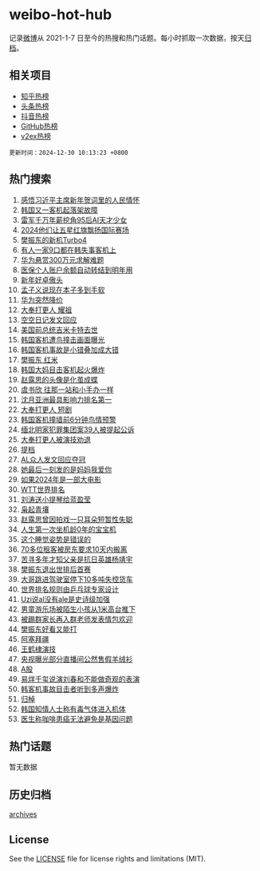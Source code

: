 # weibo-hot-hub

记录[微博](https://www.weibo.com)从 2021-1-7 日至今的热搜和热门话题。每小时抓取一次数据，按天[归档](archives)。

## 相关项目

- [知乎热榜](https://github.com/lonnyzhang423/zhihu-hot-hub)
- [头条热榜](https://github.com/lonnyzhang423/toutiao-hot-hub)
- [抖音热榜](https://github.com/lonnyzhang423/douyin-hot-hub)
- [GitHub热榜](https://github.com/lonnyzhang423/github-hot-hub)
- [v2ex热榜](https://github.com/lonnyzhang423/v2ex-hot-hub)


`更新时间：2024-12-30 10:13:23 +0800`

## 热门搜索

1. [感悟习近平主席新年贺词里的人民情怀](https://m.weibo.cn/search?containerid=100103type%3D1%26t%3D10%26q%3D%23%E6%84%9F%E6%82%9F%E4%B9%A0%E8%BF%91%E5%B9%B3%E4%B8%BB%E5%B8%AD%E6%96%B0%E5%B9%B4%E8%B4%BA%E8%AF%8D%E9%87%8C%E7%9A%84%E4%BA%BA%E6%B0%91%E6%83%85%E6%80%80%23&stream_entry_id=51&isnewpage=1&extparam=seat%3D1%26c_type%3D51%26pos%3D0%26cate%3D10103%26q%3D%2523%25E6%2584%259F%25E6%2582%259F%25E4%25B9%25A0%25E8%25BF%2591%25E5%25B9%25B3%25E4%25B8%25BB%25E5%25B8%25AD%25E6%2596%25B0%25E5%25B9%25B4%25E8%25B4%25BA%25E8%25AF%258D%25E9%2587%258C%25E7%259A%2584%25E4%25BA%25BA%25E6%25B0%2591%25E6%2583%2585%25E6%2580%2580%2523%26dgr%3D0%26filter_type%3Drealtimehot%26stream_entry_id%3D51%26display_time%3D1735524802%26pre_seqid%3D17355248021120209833597)
1. [韩国又一客机起落架故障](https://m.weibo.cn/search?containerid=100103type%3D1%26t%3D10%26q%3D%23%E9%9F%A9%E5%9B%BD%E5%8F%88%E4%B8%80%E5%AE%A2%E6%9C%BA%E8%B5%B7%E8%90%BD%E6%9E%B6%E6%95%85%E9%9A%9C%23&stream_entry_id=31&isnewpage=1&extparam=seat%3D1%26c_type%3D31%26lcate%3D5001%26pos%3D0%26cate%3D5001%26stream_entry_id%3D31%26realpos%3D1%26band_rank%3D1%26q%3D%2523%25E9%259F%25A9%25E5%259B%25BD%25E5%258F%2588%25E4%25B8%2580%25E5%25AE%25A2%25E6%259C%25BA%25E8%25B5%25B7%25E8%2590%25BD%25E6%259E%25B6%25E6%2595%2585%25E9%259A%259C%2523%26dgr%3D0%26filter_type%3Drealtimehot%26flag%3D2%26display_time%3D1735524802%26pre_seqid%3D17355248021120209833597)
1. [雷军千万年薪挖角95后AI天才少女](https://m.weibo.cn/search?containerid=100103type%3D1%26t%3D10%26q%3D%23%E9%9B%B7%E5%86%9B%E5%8D%83%E4%B8%87%E5%B9%B4%E8%96%AA%E6%8C%96%E8%A7%9295%E5%90%8EAI%E5%A4%A9%E6%89%8D%E5%B0%91%E5%A5%B3%23&stream_entry_id=31&isnewpage=1&extparam=seat%3D1%26c_type%3D31%26lcate%3D5001%26pos%3D1%26cate%3D5001%26stream_entry_id%3D31%26realpos%3D2%26band_rank%3D2%26q%3D%2523%25E9%259B%25B7%25E5%2586%259B%25E5%258D%2583%25E4%25B8%2587%25E5%25B9%25B4%25E8%2596%25AA%25E6%258C%2596%25E8%25A7%259295%25E5%2590%258EAI%25E5%25A4%25A9%25E6%2589%258D%25E5%25B0%2591%25E5%25A5%25B3%2523%26dgr%3D0%26filter_type%3Drealtimehot%26flag%3D1%26display_time%3D1735524802%26pre_seqid%3D17355248021120209833597)
1. [2024他们让五星红旗飘扬国际赛场](https://m.weibo.cn/search?containerid=100103type%3D1%26t%3D10%26q%3D%232024%E4%BB%96%E4%BB%AC%E8%AE%A9%E4%BA%94%E6%98%9F%E7%BA%A2%E6%97%97%E9%A3%98%E6%89%AC%E5%9B%BD%E9%99%85%E8%B5%9B%E5%9C%BA%23&stream_entry_id=31&isnewpage=1&extparam=seat%3D1%26c_type%3D31%26lcate%3D5001%26pos%3D2%26cate%3D5001%26stream_entry_id%3D31%26realpos%3D3%26band_rank%3D3%26q%3D%25232024%25E4%25BB%2596%25E4%25BB%25AC%25E8%25AE%25A9%25E4%25BA%2594%25E6%2598%259F%25E7%25BA%25A2%25E6%2597%2597%25E9%25A3%2598%25E6%2589%25AC%25E5%259B%25BD%25E9%2599%2585%25E8%25B5%259B%25E5%259C%25BA%2523%26dgr%3D0%26filter_type%3Drealtimehot%26flag%3D0%26display_time%3D1735524802%26pre_seqid%3D17355248021120209833597)
1. [樊振东的新机Turbo4](https://m.weibo.cn/search?containerid=100103type%3D1%26t%3D10%26q%3D%23%E6%A8%8A%E6%8C%AF%E4%B8%9C%E7%9A%84%E6%96%B0%E6%9C%BATurbo4%23&stream_entry_id=31&isnewpage=1&extparam=seat%3D1%26c_type%3D31%26lcate%3D5001%26pos%3D3%26cate%3D5001%26stream_entry_id%3D31%26is_ad_pos%3D1%26filter_type%3Drealtimehot%26topic_ad%3D1%26q%3D%2523%25E6%25A8%258A%25E6%258C%25AF%25E4%25B8%259C%25E7%259A%2584%25E6%2596%25B0%25E6%259C%25BATurbo4%2523%26dgr%3D0%26band_rank%3D4%26adid%3D270801%26display_time%3D1735524802%26pre_seqid%3D17355248021120209833597)
1. [有人一家9口都在韩失事客机上](https://m.weibo.cn/search?containerid=100103type%3D1%26t%3D10%26q%3D%23%E6%9C%89%E4%BA%BA%E4%B8%80%E5%AE%B69%E5%8F%A3%E9%83%BD%E5%9C%A8%E9%9F%A9%E5%A4%B1%E4%BA%8B%E5%AE%A2%E6%9C%BA%E4%B8%8A%23&stream_entry_id=31&isnewpage=1&extparam=seat%3D1%26c_type%3D31%26lcate%3D5001%26pos%3D4%26cate%3D5001%26stream_entry_id%3D31%26realpos%3D4%26band_rank%3D4%26q%3D%2523%25E6%259C%2589%25E4%25BA%25BA%25E4%25B8%2580%25E5%25AE%25B69%25E5%258F%25A3%25E9%2583%25BD%25E5%259C%25A8%25E9%259F%25A9%25E5%25A4%25B1%25E4%25BA%258B%25E5%25AE%25A2%25E6%259C%25BA%25E4%25B8%258A%2523%26dgr%3D0%26filter_type%3Drealtimehot%26flag%3D1%26display_time%3D1735524802%26pre_seqid%3D17355248021120209833597)
1. [华为悬赏300万元求解难题](https://m.weibo.cn/search?containerid=100103type%3D1%26t%3D10%26q%3D%23%E5%8D%8E%E4%B8%BA%E6%82%AC%E8%B5%8F300%E4%B8%87%E5%85%83%E6%B1%82%E8%A7%A3%E9%9A%BE%E9%A2%98%23&stream_entry_id=31&isnewpage=1&extparam=seat%3D1%26c_type%3D31%26lcate%3D5001%26pos%3D5%26cate%3D5001%26stream_entry_id%3D31%26realpos%3D5%26band_rank%3D5%26q%3D%2523%25E5%258D%258E%25E4%25B8%25BA%25E6%2582%25AC%25E8%25B5%258F300%25E4%25B8%2587%25E5%2585%2583%25E6%25B1%2582%25E8%25A7%25A3%25E9%259A%25BE%25E9%25A2%2598%2523%26dgr%3D0%26filter_type%3Drealtimehot%26flag%3D1%26display_time%3D1735524802%26pre_seqid%3D17355248021120209833597)
1. [医保个人账户余额自动转结到明年用](https://m.weibo.cn/search?containerid=100103type%3D1%26t%3D10%26q%3D%23%E5%8C%BB%E4%BF%9D%E4%B8%AA%E4%BA%BA%E8%B4%A6%E6%88%B7%E4%BD%99%E9%A2%9D%E8%87%AA%E5%8A%A8%E8%BD%AC%E7%BB%93%E5%88%B0%E6%98%8E%E5%B9%B4%E7%94%A8%23&stream_entry_id=31&isnewpage=1&extparam=seat%3D1%26c_type%3D31%26lcate%3D5001%26pos%3D6%26cate%3D5001%26stream_entry_id%3D31%26realpos%3D6%26band_rank%3D6%26q%3D%2523%25E5%258C%25BB%25E4%25BF%259D%25E4%25B8%25AA%25E4%25BA%25BA%25E8%25B4%25A6%25E6%2588%25B7%25E4%25BD%2599%25E9%25A2%259D%25E8%2587%25AA%25E5%258A%25A8%25E8%25BD%25AC%25E7%25BB%2593%25E5%2588%25B0%25E6%2598%258E%25E5%25B9%25B4%25E7%2594%25A8%2523%26dgr%3D0%26filter_type%3Drealtimehot%26flag%3D2%26display_time%3D1735524802%26pre_seqid%3D17355248021120209833597)
1. [新年好卓傲头](https://m.weibo.cn/search?containerid=100103type%3D1%26t%3D10%26q%3D%23%E6%96%B0%E5%B9%B4%E5%A5%BD%E5%8D%93%E5%82%B2%E5%A4%B4%23&stream_entry_id=31&isnewpage=1&extparam=seat%3D1%26c_type%3D31%26lcate%3D5001%26pos%3D7%26cate%3D5001%26stream_entry_id%3D31%26is_ad_pos%3D1%26filter_type%3Drealtimehot%26topic_ad%3D1%26q%3D%2523%25E6%2596%25B0%25E5%25B9%25B4%25E5%25A5%25BD%25E5%258D%2593%25E5%2582%25B2%25E5%25A4%25B4%2523%26dgr%3D0%26band_rank%3D7%26adid%3D270755%26display_time%3D1735524802%26pre_seqid%3D17355248021120209833597)
1. [孟子义说现在本子多到手软](https://m.weibo.cn/search?containerid=100103type%3D1%26t%3D10%26q%3D%23%E5%AD%9F%E5%AD%90%E4%B9%89%E8%AF%B4%E7%8E%B0%E5%9C%A8%E6%9C%AC%E5%AD%90%E5%A4%9A%E5%88%B0%E6%89%8B%E8%BD%AF%23&stream_entry_id=31&isnewpage=1&extparam=seat%3D1%26c_type%3D31%26lcate%3D5001%26pos%3D8%26cate%3D5001%26stream_entry_id%3D31%26realpos%3D7%26band_rank%3D7%26q%3D%2523%25E5%25AD%259F%25E5%25AD%2590%25E4%25B9%2589%25E8%25AF%25B4%25E7%258E%25B0%25E5%259C%25A8%25E6%259C%25AC%25E5%25AD%2590%25E5%25A4%259A%25E5%2588%25B0%25E6%2589%258B%25E8%25BD%25AF%2523%26dgr%3D0%26filter_type%3Drealtimehot%26flag%3D2%26display_time%3D1735524802%26pre_seqid%3D17355248021120209833597)
1. [华为突然降价](https://m.weibo.cn/search?containerid=100103type%3D1%26t%3D10%26q%3D%23%E5%8D%8E%E4%B8%BA%E7%AA%81%E7%84%B6%E9%99%8D%E4%BB%B7%23&stream_entry_id=31&isnewpage=1&extparam=seat%3D1%26c_type%3D31%26lcate%3D5001%26pos%3D9%26cate%3D5001%26stream_entry_id%3D31%26realpos%3D8%26band_rank%3D8%26q%3D%2523%25E5%258D%258E%25E4%25B8%25BA%25E7%25AA%2581%25E7%2584%25B6%25E9%2599%258D%25E4%25BB%25B7%2523%26dgr%3D0%26filter_type%3Drealtimehot%26flag%3D2%26display_time%3D1735524802%26pre_seqid%3D17355248021120209833597)
1. [大奉打更人 耀祖](https://m.weibo.cn/search?containerid=100103type%3D1%26t%3D10%26q%3D%E5%A4%A7%E5%A5%89%E6%89%93%E6%9B%B4%E4%BA%BA+%E8%80%80%E7%A5%96&stream_entry_id=31&isnewpage=1&extparam=seat%3D1%26c_type%3D31%26lcate%3D5001%26pos%3D10%26cate%3D5001%26stream_entry_id%3D31%26realpos%3D9%26band_rank%3D9%26q%3D%25E5%25A4%25A7%25E5%25A5%2589%25E6%2589%2593%25E6%259B%25B4%25E4%25BA%25BA%2520%25E8%2580%2580%25E7%25A5%2596%26dgr%3D0%26filter_type%3Drealtimehot%26flag%3D1%26display_time%3D1735524802%26pre_seqid%3D17355248021120209833597)
1. [空空日记发文回应](https://m.weibo.cn/search?containerid=100103type%3D1%26t%3D10%26q%3D%23%E7%A9%BA%E7%A9%BA%E6%97%A5%E8%AE%B0%E5%8F%91%E6%96%87%E5%9B%9E%E5%BA%94%23&stream_entry_id=31&isnewpage=1&extparam=seat%3D1%26c_type%3D31%26lcate%3D5001%26pos%3D11%26cate%3D5001%26stream_entry_id%3D31%26realpos%3D10%26band_rank%3D10%26q%3D%2523%25E7%25A9%25BA%25E7%25A9%25BA%25E6%2597%25A5%25E8%25AE%25B0%25E5%258F%2591%25E6%2596%2587%25E5%259B%259E%25E5%25BA%2594%2523%26dgr%3D0%26filter_type%3Drealtimehot%26flag%3D2%26display_time%3D1735524802%26pre_seqid%3D17355248021120209833597)
1. [美国前总统吉米卡特去世](https://m.weibo.cn/search?containerid=100103type%3D1%26t%3D10%26q%3D%23%E7%BE%8E%E5%9B%BD%E5%89%8D%E6%80%BB%E7%BB%9F%E5%90%89%E7%B1%B3%E5%8D%A1%E7%89%B9%E5%8E%BB%E4%B8%96%23&stream_entry_id=31&isnewpage=1&extparam=seat%3D1%26c_type%3D31%26lcate%3D5001%26pos%3D12%26cate%3D5001%26stream_entry_id%3D31%26realpos%3D11%26band_rank%3D11%26q%3D%2523%25E7%25BE%258E%25E5%259B%25BD%25E5%2589%258D%25E6%2580%25BB%25E7%25BB%259F%25E5%2590%2589%25E7%25B1%25B3%25E5%258D%25A1%25E7%2589%25B9%25E5%258E%25BB%25E4%25B8%2596%2523%26dgr%3D0%26filter_type%3Drealtimehot%26flag%3D0%26display_time%3D1735524802%26pre_seqid%3D17355248021120209833597)
1. [韩国客机遭鸟撞击画面曝光](https://m.weibo.cn/search?containerid=100103type%3D1%26t%3D10%26q%3D%23%E9%9F%A9%E5%9B%BD%E5%AE%A2%E6%9C%BA%E9%81%AD%E9%B8%9F%E6%92%9E%E5%87%BB%E7%94%BB%E9%9D%A2%E6%9B%9D%E5%85%89%23&stream_entry_id=31&isnewpage=1&extparam=seat%3D1%26c_type%3D31%26lcate%3D5001%26pos%3D13%26cate%3D5001%26stream_entry_id%3D31%26realpos%3D12%26band_rank%3D12%26q%3D%2523%25E9%259F%25A9%25E5%259B%25BD%25E5%25AE%25A2%25E6%259C%25BA%25E9%2581%25AD%25E9%25B8%259F%25E6%2592%259E%25E5%2587%25BB%25E7%2594%25BB%25E9%259D%25A2%25E6%259B%259D%25E5%2585%2589%2523%26dgr%3D0%26filter_type%3Drealtimehot%26flag%3D0%26display_time%3D1735524802%26pre_seqid%3D17355248021120209833597)
1. [韩国客机事故是小错叠加成大错](https://m.weibo.cn/search?containerid=100103type%3D1%26t%3D10%26q%3D%23%E9%9F%A9%E5%9B%BD%E5%AE%A2%E6%9C%BA%E4%BA%8B%E6%95%85%E6%98%AF%E5%B0%8F%E9%94%99%E5%8F%A0%E5%8A%A0%E6%88%90%E5%A4%A7%E9%94%99%23&stream_entry_id=31&isnewpage=1&extparam=seat%3D1%26c_type%3D31%26lcate%3D5001%26pos%3D14%26cate%3D5001%26stream_entry_id%3D31%26realpos%3D13%26band_rank%3D13%26q%3D%2523%25E9%259F%25A9%25E5%259B%25BD%25E5%25AE%25A2%25E6%259C%25BA%25E4%25BA%258B%25E6%2595%2585%25E6%2598%25AF%25E5%25B0%258F%25E9%2594%2599%25E5%258F%25A0%25E5%258A%25A0%25E6%2588%2590%25E5%25A4%25A7%25E9%2594%2599%2523%26dgr%3D0%26filter_type%3Drealtimehot%26flag%3D2%26display_time%3D1735524802%26pre_seqid%3D17355248021120209833597)
1. [樊振东 红米](https://m.weibo.cn/search?containerid=100103type%3D1%26t%3D10%26q%3D%E6%A8%8A%E6%8C%AF%E4%B8%9C+%E7%BA%A2%E7%B1%B3&stream_entry_id=31&isnewpage=1&extparam=seat%3D1%26c_type%3D31%26lcate%3D5001%26pos%3D15%26cate%3D5001%26stream_entry_id%3D31%26realpos%3D14%26band_rank%3D14%26q%3D%25E6%25A8%258A%25E6%258C%25AF%25E4%25B8%259C%2520%25E7%25BA%25A2%25E7%25B1%25B3%26dgr%3D0%26filter_type%3Drealtimehot%26flag%3D1%26display_time%3D1735524802%26pre_seqid%3D17355248021120209833597)
1. [韩国大妈目击客机起火爆炸](https://m.weibo.cn/search?containerid=100103type%3D1%26t%3D10%26q%3D%23%E9%9F%A9%E5%9B%BD%E5%A4%A7%E5%A6%88%E7%9B%AE%E5%87%BB%E5%AE%A2%E6%9C%BA%E8%B5%B7%E7%81%AB%E7%88%86%E7%82%B8%23&stream_entry_id=31&isnewpage=1&extparam=seat%3D1%26c_type%3D31%26lcate%3D5001%26pos%3D16%26cate%3D5001%26stream_entry_id%3D31%26realpos%3D15%26band_rank%3D15%26q%3D%2523%25E9%259F%25A9%25E5%259B%25BD%25E5%25A4%25A7%25E5%25A6%2588%25E7%259B%25AE%25E5%2587%25BB%25E5%25AE%25A2%25E6%259C%25BA%25E8%25B5%25B7%25E7%2581%25AB%25E7%2588%2586%25E7%2582%25B8%2523%26dgr%3D0%26filter_type%3Drealtimehot%26flag%3D0%26display_time%3D1735524802%26pre_seqid%3D17355248021120209833597)
1. [赵露思的头像是化茧成蝶](https://m.weibo.cn/search?containerid=100103type%3D1%26t%3D10%26q%3D%23%E8%B5%B5%E9%9C%B2%E6%80%9D%E7%9A%84%E5%A4%B4%E5%83%8F%E6%98%AF%E5%8C%96%E8%8C%A7%E6%88%90%E8%9D%B6%23&stream_entry_id=31&isnewpage=1&extparam=seat%3D1%26c_type%3D31%26lcate%3D5001%26pos%3D17%26cate%3D5001%26stream_entry_id%3D31%26realpos%3D16%26band_rank%3D16%26q%3D%2523%25E8%25B5%25B5%25E9%259C%25B2%25E6%2580%259D%25E7%259A%2584%25E5%25A4%25B4%25E5%2583%258F%25E6%2598%25AF%25E5%258C%2596%25E8%258C%25A7%25E6%2588%2590%25E8%259D%25B6%2523%26dgr%3D0%26filter_type%3Drealtimehot%26flag%3D0%26display_time%3D1735524802%26pre_seqid%3D17355248021120209833597)
1. [虞书欣 往那一站和小手办一样](https://m.weibo.cn/search?containerid=100103type%3D1%26t%3D10%26q%3D%E8%99%9E%E4%B9%A6%E6%AC%A3+%E5%BE%80%E9%82%A3%E4%B8%80%E7%AB%99%E5%92%8C%E5%B0%8F%E6%89%8B%E5%8A%9E%E4%B8%80%E6%A0%B7&stream_entry_id=31&isnewpage=1&extparam=seat%3D1%26c_type%3D31%26lcate%3D5001%26pos%3D18%26cate%3D5001%26stream_entry_id%3D31%26realpos%3D17%26band_rank%3D17%26q%3D%25E8%2599%259E%25E4%25B9%25A6%25E6%25AC%25A3%2520%25E5%25BE%2580%25E9%2582%25A3%25E4%25B8%2580%25E7%25AB%2599%25E5%2592%258C%25E5%25B0%258F%25E6%2589%258B%25E5%258A%259E%25E4%25B8%2580%25E6%25A0%25B7%26dgr%3D0%26filter_type%3Drealtimehot%26flag%3D0%26display_time%3D1735524802%26pre_seqid%3D17355248021120209833597)
1. [沈月亚洲最具影响力排名第一](https://m.weibo.cn/search?containerid=100103type%3D1%26t%3D10%26q%3D%23%E6%B2%88%E6%9C%88%E4%BA%9A%E6%B4%B2%E6%9C%80%E5%85%B7%E5%BD%B1%E5%93%8D%E5%8A%9B%E6%8E%92%E5%90%8D%E7%AC%AC%E4%B8%80%23&stream_entry_id=31&isnewpage=1&extparam=seat%3D1%26c_type%3D31%26lcate%3D5001%26pos%3D19%26cate%3D5001%26stream_entry_id%3D31%26realpos%3D18%26band_rank%3D18%26q%3D%2523%25E6%25B2%2588%25E6%259C%2588%25E4%25BA%259A%25E6%25B4%25B2%25E6%259C%2580%25E5%2585%25B7%25E5%25BD%25B1%25E5%2593%258D%25E5%258A%259B%25E6%258E%2592%25E5%2590%258D%25E7%25AC%25AC%25E4%25B8%2580%2523%26dgr%3D0%26filter_type%3Drealtimehot%26flag%3D0%26display_time%3D1735524802%26pre_seqid%3D17355248021120209833597)
1. [大奉打更人 短剧](https://m.weibo.cn/search?containerid=100103type%3D1%26t%3D10%26q%3D%E5%A4%A7%E5%A5%89%E6%89%93%E6%9B%B4%E4%BA%BA+%E7%9F%AD%E5%89%A7&stream_entry_id=31&isnewpage=1&extparam=seat%3D1%26c_type%3D31%26lcate%3D5001%26pos%3D20%26cate%3D5001%26stream_entry_id%3D31%26realpos%3D19%26band_rank%3D19%26q%3D%25E5%25A4%25A7%25E5%25A5%2589%25E6%2589%2593%25E6%259B%25B4%25E4%25BA%25BA%2520%25E7%259F%25AD%25E5%2589%25A7%26dgr%3D0%26filter_type%3Drealtimehot%26flag%3D0%26display_time%3D1735524802%26pre_seqid%3D17355248021120209833597)
1. [韩国客机撞墙前6分钟鸟情预警](https://m.weibo.cn/search?containerid=100103type%3D1%26t%3D10%26q%3D%23%E9%9F%A9%E5%9B%BD%E5%AE%A2%E6%9C%BA%E6%92%9E%E5%A2%99%E5%89%8D6%E5%88%86%E9%92%9F%E9%B8%9F%E6%83%85%E9%A2%84%E8%AD%A6%23&stream_entry_id=31&isnewpage=1&extparam=seat%3D1%26c_type%3D31%26lcate%3D5001%26pos%3D21%26cate%3D5001%26stream_entry_id%3D31%26realpos%3D20%26band_rank%3D20%26q%3D%2523%25E9%259F%25A9%25E5%259B%25BD%25E5%25AE%25A2%25E6%259C%25BA%25E6%2592%259E%25E5%25A2%2599%25E5%2589%258D6%25E5%2588%2586%25E9%2592%259F%25E9%25B8%259F%25E6%2583%2585%25E9%25A2%2584%25E8%25AD%25A6%2523%26dgr%3D0%26filter_type%3Drealtimehot%26flag%3D1%26display_time%3D1735524802%26pre_seqid%3D17355248021120209833597)
1. [缅北明家犯罪集团案39人被提起公诉](https://m.weibo.cn/search?containerid=100103type%3D1%26t%3D10%26q%3D%23%E7%BC%85%E5%8C%97%E6%98%8E%E5%AE%B6%E7%8A%AF%E7%BD%AA%E9%9B%86%E5%9B%A2%E6%A1%8839%E4%BA%BA%E8%A2%AB%E6%8F%90%E8%B5%B7%E5%85%AC%E8%AF%89%23&stream_entry_id=31&isnewpage=1&extparam=seat%3D1%26c_type%3D31%26lcate%3D5001%26pos%3D22%26cate%3D5001%26stream_entry_id%3D31%26realpos%3D21%26band_rank%3D21%26q%3D%2523%25E7%25BC%2585%25E5%258C%2597%25E6%2598%258E%25E5%25AE%25B6%25E7%258A%25AF%25E7%25BD%25AA%25E9%259B%2586%25E5%259B%25A2%25E6%25A1%258839%25E4%25BA%25BA%25E8%25A2%25AB%25E6%258F%2590%25E8%25B5%25B7%25E5%2585%25AC%25E8%25AF%2589%2523%26dgr%3D0%26filter_type%3Drealtimehot%26flag%3D1%26display_time%3D1735524802%26pre_seqid%3D17355248021120209833597)
1. [大奉打更人被演技劝退](https://m.weibo.cn/search?containerid=100103type%3D1%26t%3D10%26q%3D%23%E5%A4%A7%E5%A5%89%E6%89%93%E6%9B%B4%E4%BA%BA%E8%A2%AB%E6%BC%94%E6%8A%80%E5%8A%9D%E9%80%80%23&stream_entry_id=31&isnewpage=1&extparam=seat%3D1%26c_type%3D31%26lcate%3D5001%26pos%3D23%26cate%3D5001%26stream_entry_id%3D31%26realpos%3D22%26band_rank%3D22%26q%3D%2523%25E5%25A4%25A7%25E5%25A5%2589%25E6%2589%2593%25E6%259B%25B4%25E4%25BA%25BA%25E8%25A2%25AB%25E6%25BC%2594%25E6%258A%2580%25E5%258A%259D%25E9%2580%2580%2523%26dgr%3D0%26filter_type%3Drealtimehot%26flag%3D1%26display_time%3D1735524802%26pre_seqid%3D17355248021120209833597)
1. [提档](https://m.weibo.cn/search?containerid=100103type%3D1%26t%3D10%26q%3D%E6%8F%90%E6%A1%A3&stream_entry_id=31&isnewpage=1&extparam=seat%3D1%26c_type%3D31%26lcate%3D5001%26pos%3D24%26cate%3D5001%26stream_entry_id%3D31%26realpos%3D23%26band_rank%3D23%26q%3D%25E6%258F%2590%25E6%25A1%25A3%26dgr%3D0%26filter_type%3Drealtimehot%26flag%3D0%26display_time%3D1735524802%26pre_seqid%3D17355248021120209833597)
1. [AL众人发文回应夺冠](https://m.weibo.cn/search?containerid=100103type%3D1%26t%3D10%26q%3D%23AL%E4%BC%97%E4%BA%BA%E5%8F%91%E6%96%87%E5%9B%9E%E5%BA%94%E5%A4%BA%E5%86%A0%23&stream_entry_id=31&isnewpage=1&extparam=seat%3D1%26c_type%3D31%26lcate%3D5001%26pos%3D25%26cate%3D5001%26stream_entry_id%3D31%26realpos%3D24%26band_rank%3D24%26q%3D%2523AL%25E4%25BC%2597%25E4%25BA%25BA%25E5%258F%2591%25E6%2596%2587%25E5%259B%259E%25E5%25BA%2594%25E5%25A4%25BA%25E5%2586%25A0%2523%26dgr%3D0%26filter_type%3Drealtimehot%26flag%3D1%26display_time%3D1735524802%26pre_seqid%3D17355248021120209833597)
1. [她最后一刻发的是妈妈我爱你](https://m.weibo.cn/search?containerid=100103type%3D1%26t%3D10%26q%3D%E5%A5%B9%E6%9C%80%E5%90%8E%E4%B8%80%E5%88%BB%E5%8F%91%E7%9A%84%E6%98%AF%E5%A6%88%E5%A6%88%E6%88%91%E7%88%B1%E4%BD%A0&stream_entry_id=31&isnewpage=1&extparam=seat%3D1%26c_type%3D31%26lcate%3D5001%26pos%3D26%26cate%3D5001%26stream_entry_id%3D31%26realpos%3D25%26band_rank%3D25%26q%3D%25E5%25A5%25B9%25E6%259C%2580%25E5%2590%258E%25E4%25B8%2580%25E5%2588%25BB%25E5%258F%2591%25E7%259A%2584%25E6%2598%25AF%25E5%25A6%2588%25E5%25A6%2588%25E6%2588%2591%25E7%2588%25B1%25E4%25BD%25A0%26dgr%3D0%26filter_type%3Drealtimehot%26flag%3D0%26display_time%3D1735524802%26pre_seqid%3D17355248021120209833597)
1. [如果2024年是一部大电影](https://m.weibo.cn/search?containerid=100103type%3D1%26t%3D10%26q%3D%23%E5%A6%82%E6%9E%9C2024%E5%B9%B4%E6%98%AF%E4%B8%80%E9%83%A8%E5%A4%A7%E7%94%B5%E5%BD%B1%23&stream_entry_id=31&isnewpage=1&extparam=seat%3D1%26c_type%3D31%26lcate%3D5001%26pos%3D27%26cate%3D5001%26stream_entry_id%3D31%26realpos%3D26%26band_rank%3D26%26q%3D%2523%25E5%25A6%2582%25E6%259E%259C2024%25E5%25B9%25B4%25E6%2598%25AF%25E4%25B8%2580%25E9%2583%25A8%25E5%25A4%25A7%25E7%2594%25B5%25E5%25BD%25B1%2523%26dgr%3D0%26filter_type%3Drealtimehot%26flag%3D1%26display_time%3D1735524802%26pre_seqid%3D17355248021120209833597)
1. [WTT世界排名](https://m.weibo.cn/search?containerid=100103type%3D1%26t%3D10%26q%3DWTT%E4%B8%96%E7%95%8C%E6%8E%92%E5%90%8D&stream_entry_id=31&isnewpage=1&extparam=seat%3D1%26c_type%3D31%26lcate%3D5001%26pos%3D28%26cate%3D5001%26stream_entry_id%3D31%26realpos%3D27%26band_rank%3D27%26q%3DWTT%25E4%25B8%2596%25E7%2595%258C%25E6%258E%2592%25E5%2590%258D%26dgr%3D0%26filter_type%3Drealtimehot%26flag%3D1%26display_time%3D1735524802%26pre_seqid%3D17355248021120209833597)
1. [刘涛送小提琴给蓝盈莹](https://m.weibo.cn/search?containerid=100103type%3D1%26t%3D10%26q%3D%23%E5%88%98%E6%B6%9B%E9%80%81%E5%B0%8F%E6%8F%90%E7%90%B4%E7%BB%99%E8%93%9D%E7%9B%88%E8%8E%B9%23&stream_entry_id=31&isnewpage=1&extparam=seat%3D1%26c_type%3D31%26lcate%3D5001%26pos%3D29%26cate%3D5001%26stream_entry_id%3D31%26realpos%3D28%26band_rank%3D28%26q%3D%2523%25E5%2588%2598%25E6%25B6%259B%25E9%2580%2581%25E5%25B0%258F%25E6%258F%2590%25E7%2590%25B4%25E7%25BB%2599%25E8%2593%259D%25E7%259B%2588%25E8%258E%25B9%2523%26dgr%3D0%26filter_type%3Drealtimehot%26flag%3D1%26display_time%3D1735524802%26pre_seqid%3D17355248021120209833597)
1. [枭起青壤](https://m.weibo.cn/search?containerid=100103type%3D1%26t%3D10%26q%3D%E6%9E%AD%E8%B5%B7%E9%9D%92%E5%A3%A4&stream_entry_id=31&isnewpage=1&extparam=seat%3D1%26c_type%3D31%26lcate%3D5001%26pos%3D30%26cate%3D5001%26stream_entry_id%3D31%26realpos%3D29%26band_rank%3D29%26q%3D%25E6%259E%25AD%25E8%25B5%25B7%25E9%259D%2592%25E5%25A3%25A4%26dgr%3D0%26filter_type%3Drealtimehot%26flag%3D0%26display_time%3D1735524802%26pre_seqid%3D17355248021120209833597)
1. [赵露思曾因拍戏一只耳朵短暂性失聪](https://m.weibo.cn/search?containerid=100103type%3D1%26t%3D10%26q%3D%23%E8%B5%B5%E9%9C%B2%E6%80%9D%E6%9B%BE%E5%9B%A0%E6%8B%8D%E6%88%8F%E4%B8%80%E5%8F%AA%E8%80%B3%E6%9C%B5%E7%9F%AD%E6%9A%82%E6%80%A7%E5%A4%B1%E8%81%AA%23&stream_entry_id=31&isnewpage=1&extparam=seat%3D1%26c_type%3D31%26lcate%3D5001%26pos%3D31%26cate%3D5001%26stream_entry_id%3D31%26realpos%3D30%26band_rank%3D30%26q%3D%2523%25E8%25B5%25B5%25E9%259C%25B2%25E6%2580%259D%25E6%259B%25BE%25E5%259B%25A0%25E6%258B%258D%25E6%2588%258F%25E4%25B8%2580%25E5%258F%25AA%25E8%2580%25B3%25E6%259C%25B5%25E7%259F%25AD%25E6%259A%2582%25E6%2580%25A7%25E5%25A4%25B1%25E8%2581%25AA%2523%26dgr%3D0%26filter_type%3Drealtimehot%26flag%3D0%26display_time%3D1735524802%26pre_seqid%3D17355248021120209833597)
1. [人生第一次坐机龄0年的宝宝机](https://m.weibo.cn/search?containerid=100103type%3D1%26t%3D10%26q%3D%23%E4%BA%BA%E7%94%9F%E7%AC%AC%E4%B8%80%E6%AC%A1%E5%9D%90%E6%9C%BA%E9%BE%840%E5%B9%B4%E7%9A%84%E5%AE%9D%E5%AE%9D%E6%9C%BA%23&stream_entry_id=31&isnewpage=1&extparam=seat%3D1%26c_type%3D31%26lcate%3D5001%26pos%3D32%26cate%3D5001%26stream_entry_id%3D31%26realpos%3D31%26band_rank%3D31%26q%3D%2523%25E4%25BA%25BA%25E7%2594%259F%25E7%25AC%25AC%25E4%25B8%2580%25E6%25AC%25A1%25E5%259D%2590%25E6%259C%25BA%25E9%25BE%25840%25E5%25B9%25B4%25E7%259A%2584%25E5%25AE%259D%25E5%25AE%259D%25E6%259C%25BA%2523%26dgr%3D0%26filter_type%3Drealtimehot%26flag%3D1%26display_time%3D1735524802%26pre_seqid%3D17355248021120209833597)
1. [这个睡觉姿势是错误的](https://m.weibo.cn/search?containerid=100103type%3D1%26t%3D10%26q%3D%23%E8%BF%99%E4%B8%AA%E7%9D%A1%E8%A7%89%E5%A7%BF%E5%8A%BF%E6%98%AF%E9%94%99%E8%AF%AF%E7%9A%84%23&stream_entry_id=31&isnewpage=1&extparam=seat%3D1%26c_type%3D31%26lcate%3D5001%26pos%3D33%26cate%3D5001%26stream_entry_id%3D31%26realpos%3D32%26band_rank%3D32%26q%3D%2523%25E8%25BF%2599%25E4%25B8%25AA%25E7%259D%25A1%25E8%25A7%2589%25E5%25A7%25BF%25E5%258A%25BF%25E6%2598%25AF%25E9%2594%2599%25E8%25AF%25AF%25E7%259A%2584%2523%26dgr%3D0%26filter_type%3Drealtimehot%26flag%3D0%26display_time%3D1735524802%26pre_seqid%3D17355248021120209833597)
1. [70多位租客被房东要求10天内搬离](https://m.weibo.cn/search?containerid=100103type%3D1%26t%3D10%26q%3D%2370%E5%A4%9A%E4%BD%8D%E7%A7%9F%E5%AE%A2%E8%A2%AB%E6%88%BF%E4%B8%9C%E8%A6%81%E6%B1%8210%E5%A4%A9%E5%86%85%E6%90%AC%E7%A6%BB%23&stream_entry_id=31&isnewpage=1&extparam=seat%3D1%26c_type%3D31%26lcate%3D5001%26pos%3D34%26cate%3D5001%26stream_entry_id%3D31%26realpos%3D33%26band_rank%3D33%26q%3D%252370%25E5%25A4%259A%25E4%25BD%258D%25E7%25A7%259F%25E5%25AE%25A2%25E8%25A2%25AB%25E6%2588%25BF%25E4%25B8%259C%25E8%25A6%2581%25E6%25B1%258210%25E5%25A4%25A9%25E5%2586%2585%25E6%2590%25AC%25E7%25A6%25BB%2523%26dgr%3D0%26filter_type%3Drealtimehot%26flag%3D0%26display_time%3D1735524802%26pre_seqid%3D17355248021120209833597)
1. [苦寻多年才知父亲是抗日英雄杨靖宇](https://m.weibo.cn/search?containerid=100103type%3D1%26t%3D10%26q%3D%23%E8%8B%A6%E5%AF%BB%E5%A4%9A%E5%B9%B4%E6%89%8D%E7%9F%A5%E7%88%B6%E4%BA%B2%E6%98%AF%E6%8A%97%E6%97%A5%E8%8B%B1%E9%9B%84%E6%9D%A8%E9%9D%96%E5%AE%87%23&stream_entry_id=31&isnewpage=1&extparam=seat%3D1%26c_type%3D31%26lcate%3D5001%26pos%3D35%26cate%3D5001%26stream_entry_id%3D31%26realpos%3D34%26band_rank%3D34%26q%3D%2523%25E8%258B%25A6%25E5%25AF%25BB%25E5%25A4%259A%25E5%25B9%25B4%25E6%2589%258D%25E7%259F%25A5%25E7%2588%25B6%25E4%25BA%25B2%25E6%2598%25AF%25E6%258A%2597%25E6%2597%25A5%25E8%258B%25B1%25E9%259B%2584%25E6%259D%25A8%25E9%259D%2596%25E5%25AE%2587%2523%26dgr%3D0%26filter_type%3Drealtimehot%26flag%3D0%26display_time%3D1735524802%26pre_seqid%3D17355248021120209833597)
1. [樊振东退出世排后首赛](https://m.weibo.cn/search?containerid=100103type%3D1%26t%3D10%26q%3D%23%E6%A8%8A%E6%8C%AF%E4%B8%9C%E9%80%80%E5%87%BA%E4%B8%96%E6%8E%92%E5%90%8E%E9%A6%96%E8%B5%9B%23&stream_entry_id=31&isnewpage=1&extparam=seat%3D1%26c_type%3D31%26lcate%3D5001%26pos%3D36%26cate%3D5001%26stream_entry_id%3D31%26realpos%3D35%26band_rank%3D35%26q%3D%2523%25E6%25A8%258A%25E6%258C%25AF%25E4%25B8%259C%25E9%2580%2580%25E5%2587%25BA%25E4%25B8%2596%25E6%258E%2592%25E5%2590%258E%25E9%25A6%2596%25E8%25B5%259B%2523%26dgr%3D0%26filter_type%3Drealtimehot%26flag%3D1%26display_time%3D1735524802%26pre_seqid%3D17355248021120209833597)
1. [大哥跳进驾驶室停下10多吨失控货车](https://m.weibo.cn/search?containerid=100103type%3D1%26t%3D10%26q%3D%23%E5%A4%A7%E5%93%A5%E8%B7%B3%E8%BF%9B%E9%A9%BE%E9%A9%B6%E5%AE%A4%E5%81%9C%E4%B8%8B10%E5%A4%9A%E5%90%A8%E5%A4%B1%E6%8E%A7%E8%B4%A7%E8%BD%A6%23&stream_entry_id=31&isnewpage=1&extparam=seat%3D1%26c_type%3D31%26lcate%3D5001%26pos%3D37%26cate%3D5001%26stream_entry_id%3D31%26realpos%3D36%26band_rank%3D36%26q%3D%2523%25E5%25A4%25A7%25E5%2593%25A5%25E8%25B7%25B3%25E8%25BF%259B%25E9%25A9%25BE%25E9%25A9%25B6%25E5%25AE%25A4%25E5%2581%259C%25E4%25B8%258B10%25E5%25A4%259A%25E5%2590%25A8%25E5%25A4%25B1%25E6%258E%25A7%25E8%25B4%25A7%25E8%25BD%25A6%2523%26dgr%3D0%26filter_type%3Drealtimehot%26flag%3D32768%26display_time%3D1735524802%26pre_seqid%3D17355248021120209833597)
1. [世界排名规则由乒乓球专家设计](https://m.weibo.cn/search?containerid=100103type%3D1%26t%3D10%26q%3D%23%E4%B8%96%E7%95%8C%E6%8E%92%E5%90%8D%E8%A7%84%E5%88%99%E7%94%B1%E4%B9%92%E4%B9%93%E7%90%83%E4%B8%93%E5%AE%B6%E8%AE%BE%E8%AE%A1%23&stream_entry_id=31&isnewpage=1&extparam=seat%3D1%26c_type%3D31%26lcate%3D5001%26pos%3D38%26cate%3D5001%26stream_entry_id%3D31%26realpos%3D37%26band_rank%3D37%26q%3D%2523%25E4%25B8%2596%25E7%2595%258C%25E6%258E%2592%25E5%2590%258D%25E8%25A7%2584%25E5%2588%2599%25E7%2594%25B1%25E4%25B9%2592%25E4%25B9%2593%25E7%2590%2583%25E4%25B8%2593%25E5%25AE%25B6%25E8%25AE%25BE%25E8%25AE%25A1%2523%26dgr%3D0%26filter_type%3Drealtimehot%26flag%3D0%26display_time%3D1735524802%26pre_seqid%3D17355248021120209833597)
1. [Uzi说al没有ale是史诗级加强](https://m.weibo.cn/search?containerid=100103type%3D1%26t%3D10%26q%3D%23Uzi%E8%AF%B4al%E6%B2%A1%E6%9C%89ale%E6%98%AF%E5%8F%B2%E8%AF%97%E7%BA%A7%E5%8A%A0%E5%BC%BA%23&stream_entry_id=31&isnewpage=1&extparam=seat%3D1%26c_type%3D31%26lcate%3D5001%26pos%3D39%26cate%3D5001%26stream_entry_id%3D31%26realpos%3D38%26band_rank%3D38%26q%3D%2523Uzi%25E8%25AF%25B4al%25E6%25B2%25A1%25E6%259C%2589ale%25E6%2598%25AF%25E5%258F%25B2%25E8%25AF%2597%25E7%25BA%25A7%25E5%258A%25A0%25E5%25BC%25BA%2523%26dgr%3D0%26filter_type%3Drealtimehot%26flag%3D1%26display_time%3D1735524802%26pre_seqid%3D17355248021120209833597)
1. [男童游乐场被陌生小孩从1米高台推下](https://m.weibo.cn/search?containerid=100103type%3D1%26t%3D10%26q%3D%23%E7%94%B7%E7%AB%A5%E6%B8%B8%E4%B9%90%E5%9C%BA%E8%A2%AB%E9%99%8C%E7%94%9F%E5%B0%8F%E5%AD%A9%E4%BB%8E1%E7%B1%B3%E9%AB%98%E5%8F%B0%E6%8E%A8%E4%B8%8B%23&stream_entry_id=31&isnewpage=1&extparam=seat%3D1%26c_type%3D31%26lcate%3D5001%26pos%3D40%26cate%3D5001%26stream_entry_id%3D31%26realpos%3D39%26band_rank%3D39%26q%3D%2523%25E7%2594%25B7%25E7%25AB%25A5%25E6%25B8%25B8%25E4%25B9%2590%25E5%259C%25BA%25E8%25A2%25AB%25E9%2599%258C%25E7%2594%259F%25E5%25B0%258F%25E5%25AD%25A9%25E4%25BB%258E1%25E7%25B1%25B3%25E9%25AB%2598%25E5%258F%25B0%25E6%258E%25A8%25E4%25B8%258B%2523%26dgr%3D0%26filter_type%3Drealtimehot%26flag%3D1%26display_time%3D1735524802%26pre_seqid%3D17355248021120209833597)
1. [被踢群家长再入群老师发表情包欢迎](https://m.weibo.cn/search?containerid=100103type%3D1%26t%3D10%26q%3D%23%E8%A2%AB%E8%B8%A2%E7%BE%A4%E5%AE%B6%E9%95%BF%E5%86%8D%E5%85%A5%E7%BE%A4%E8%80%81%E5%B8%88%E5%8F%91%E8%A1%A8%E6%83%85%E5%8C%85%E6%AC%A2%E8%BF%8E%23&stream_entry_id=31&isnewpage=1&extparam=seat%3D1%26c_type%3D31%26lcate%3D5001%26pos%3D41%26cate%3D5001%26stream_entry_id%3D31%26realpos%3D40%26band_rank%3D40%26q%3D%2523%25E8%25A2%25AB%25E8%25B8%25A2%25E7%25BE%25A4%25E5%25AE%25B6%25E9%2595%25BF%25E5%2586%258D%25E5%2585%25A5%25E7%25BE%25A4%25E8%2580%2581%25E5%25B8%2588%25E5%258F%2591%25E8%25A1%25A8%25E6%2583%2585%25E5%258C%2585%25E6%25AC%25A2%25E8%25BF%258E%2523%26dgr%3D0%26filter_type%3Drealtimehot%26flag%3D0%26display_time%3D1735524802%26pre_seqid%3D17355248021120209833597)
1. [樊振东好看又能打](https://m.weibo.cn/search?containerid=100103type%3D1%26t%3D10%26q%3D%23%E6%A8%8A%E6%8C%AF%E4%B8%9C%E5%A5%BD%E7%9C%8B%E5%8F%88%E8%83%BD%E6%89%93%23&stream_entry_id=31&isnewpage=1&extparam=seat%3D1%26c_type%3D31%26lcate%3D5001%26pos%3D42%26cate%3D5001%26stream_entry_id%3D31%26realpos%3D41%26flag%3D0%26filter_type%3Drealtimehot%26q%3D%2523%25E6%25A8%258A%25E6%258C%25AF%25E4%25B8%259C%25E5%25A5%25BD%25E7%259C%258B%25E5%258F%2588%25E8%2583%25BD%25E6%2589%2593%2523%26dgr%3D0%26band_rank%3D41%26adid%3D271016%26display_time%3D1735524802%26pre_seqid%3D17355248021120209833597)
1. [阿塞拜疆](https://m.weibo.cn/search?containerid=100103type%3D1%26t%3D10%26q%3D%E9%98%BF%E5%A1%9E%E6%8B%9C%E7%96%86&stream_entry_id=31&isnewpage=1&extparam=seat%3D1%26c_type%3D31%26lcate%3D5001%26pos%3D43%26cate%3D5001%26stream_entry_id%3D31%26realpos%3D42%26band_rank%3D42%26q%3D%25E9%2598%25BF%25E5%25A1%259E%25E6%258B%259C%25E7%2596%2586%26dgr%3D0%26filter_type%3Drealtimehot%26flag%3D1%26display_time%3D1735524802%26pre_seqid%3D17355248021120209833597)
1. [王鹤棣演技](https://m.weibo.cn/search?containerid=100103type%3D1%26t%3D10%26q%3D%E7%8E%8B%E9%B9%A4%E6%A3%A3%E6%BC%94%E6%8A%80&stream_entry_id=31&isnewpage=1&extparam=seat%3D1%26c_type%3D31%26lcate%3D5001%26pos%3D44%26cate%3D5001%26stream_entry_id%3D31%26realpos%3D43%26band_rank%3D43%26q%3D%25E7%258E%258B%25E9%25B9%25A4%25E6%25A3%25A3%25E6%25BC%2594%25E6%258A%2580%26dgr%3D0%26filter_type%3Drealtimehot%26flag%3D1%26display_time%3D1735524802%26pre_seqid%3D17355248021120209833597)
1. [央视曝光部分直播间公然售假羊绒衫](https://m.weibo.cn/search?containerid=100103type%3D1%26t%3D10%26q%3D%23%E5%A4%AE%E8%A7%86%E6%9B%9D%E5%85%89%E9%83%A8%E5%88%86%E7%9B%B4%E6%92%AD%E9%97%B4%E5%85%AC%E7%84%B6%E5%94%AE%E5%81%87%E7%BE%8A%E7%BB%92%E8%A1%AB%23&stream_entry_id=31&isnewpage=1&extparam=seat%3D1%26c_type%3D31%26lcate%3D5001%26pos%3D45%26cate%3D5001%26stream_entry_id%3D31%26realpos%3D44%26band_rank%3D44%26q%3D%2523%25E5%25A4%25AE%25E8%25A7%2586%25E6%259B%259D%25E5%2585%2589%25E9%2583%25A8%25E5%2588%2586%25E7%259B%25B4%25E6%2592%25AD%25E9%2597%25B4%25E5%2585%25AC%25E7%2584%25B6%25E5%2594%25AE%25E5%2581%2587%25E7%25BE%258A%25E7%25BB%2592%25E8%25A1%25AB%2523%26dgr%3D0%26filter_type%3Drealtimehot%26flag%3D0%26display_time%3D1735524802%26pre_seqid%3D17355248021120209833597)
1. [A股](https://m.weibo.cn/search?containerid=100103type%3D1%26t%3D10%26q%3DA%E8%82%A1&stream_entry_id=31&isnewpage=1&extparam=seat%3D1%26c_type%3D31%26lcate%3D5001%26pos%3D46%26cate%3D5001%26stream_entry_id%3D31%26realpos%3D45%26band_rank%3D45%26q%3DA%25E8%2582%25A1%26dgr%3D0%26filter_type%3Drealtimehot%26flag%3D1%26display_time%3D1735524802%26pre_seqid%3D17355248021120209833597)
1. [易烊千玺说演刘春和不能做奇观的表演](https://m.weibo.cn/search?containerid=100103type%3D1%26t%3D10%26q%3D%23%E6%98%93%E7%83%8A%E5%8D%83%E7%8E%BA%E8%AF%B4%E6%BC%94%E5%88%98%E6%98%A5%E5%92%8C%E4%B8%8D%E8%83%BD%E5%81%9A%E5%A5%87%E8%A7%82%E7%9A%84%E8%A1%A8%E6%BC%94%23&stream_entry_id=31&isnewpage=1&extparam=seat%3D1%26c_type%3D31%26lcate%3D5001%26pos%3D47%26cate%3D5001%26stream_entry_id%3D31%26realpos%3D46%26band_rank%3D46%26q%3D%2523%25E6%2598%2593%25E7%2583%258A%25E5%258D%2583%25E7%258E%25BA%25E8%25AF%25B4%25E6%25BC%2594%25E5%2588%2598%25E6%2598%25A5%25E5%2592%258C%25E4%25B8%258D%25E8%2583%25BD%25E5%2581%259A%25E5%25A5%2587%25E8%25A7%2582%25E7%259A%2584%25E8%25A1%25A8%25E6%25BC%2594%2523%26dgr%3D0%26filter_type%3Drealtimehot%26flag%3D0%26display_time%3D1735524802%26pre_seqid%3D17355248021120209833597)
1. [韩客机事故目击者听到多声爆炸](https://m.weibo.cn/search?containerid=100103type%3D1%26t%3D10%26q%3D%23%E9%9F%A9%E5%AE%A2%E6%9C%BA%E4%BA%8B%E6%95%85%E7%9B%AE%E5%87%BB%E8%80%85%E5%90%AC%E5%88%B0%E5%A4%9A%E5%A3%B0%E7%88%86%E7%82%B8%23&stream_entry_id=31&isnewpage=1&extparam=seat%3D1%26c_type%3D31%26lcate%3D5001%26pos%3D48%26cate%3D5001%26stream_entry_id%3D31%26realpos%3D47%26band_rank%3D47%26q%3D%2523%25E9%259F%25A9%25E5%25AE%25A2%25E6%259C%25BA%25E4%25BA%258B%25E6%2595%2585%25E7%259B%25AE%25E5%2587%25BB%25E8%2580%2585%25E5%2590%25AC%25E5%2588%25B0%25E5%25A4%259A%25E5%25A3%25B0%25E7%2588%2586%25E7%2582%25B8%2523%26dgr%3D0%26filter_type%3Drealtimehot%26flag%3D1%26display_time%3D1735524802%26pre_seqid%3D17355248021120209833597)
1. [归棹](https://m.weibo.cn/search?containerid=100103type%3D1%26t%3D10%26q%3D%E5%BD%92%E6%A3%B9&stream_entry_id=31&isnewpage=1&extparam=seat%3D1%26c_type%3D31%26lcate%3D5001%26pos%3D49%26cate%3D5001%26stream_entry_id%3D31%26realpos%3D48%26band_rank%3D48%26q%3D%25E5%25BD%2592%25E6%25A3%25B9%26dgr%3D0%26filter_type%3Drealtimehot%26flag%3D1%26display_time%3D1735524802%26pre_seqid%3D17355248021120209833597)
1. [韩国知情人士称有毒气体进入机体](https://m.weibo.cn/search?containerid=100103type%3D1%26t%3D10%26q%3D%23%E9%9F%A9%E5%9B%BD%E7%9F%A5%E6%83%85%E4%BA%BA%E5%A3%AB%E7%A7%B0%E6%9C%89%E6%AF%92%E6%B0%94%E4%BD%93%E8%BF%9B%E5%85%A5%E6%9C%BA%E4%BD%93%23&stream_entry_id=31&isnewpage=1&extparam=seat%3D1%26c_type%3D31%26lcate%3D5001%26pos%3D50%26cate%3D5001%26stream_entry_id%3D31%26realpos%3D49%26band_rank%3D49%26q%3D%2523%25E9%259F%25A9%25E5%259B%25BD%25E7%259F%25A5%25E6%2583%2585%25E4%25BA%25BA%25E5%25A3%25AB%25E7%25A7%25B0%25E6%259C%2589%25E6%25AF%2592%25E6%25B0%2594%25E4%25BD%2593%25E8%25BF%259B%25E5%2585%25A5%25E6%259C%25BA%25E4%25BD%2593%2523%26dgr%3D0%26filter_type%3Drealtimehot%26flag%3D0%26display_time%3D1735524802%26pre_seqid%3D17355248021120209833597)
1. [医生称咖啡患癌无法避免是基因问题](https://m.weibo.cn/search?containerid=100103type%3D1%26t%3D10%26q%3D%23%E5%8C%BB%E7%94%9F%E7%A7%B0%E5%92%96%E5%95%A1%E6%82%A3%E7%99%8C%E6%97%A0%E6%B3%95%E9%81%BF%E5%85%8D%E6%98%AF%E5%9F%BA%E5%9B%A0%E9%97%AE%E9%A2%98%23&stream_entry_id=31&isnewpage=1&extparam=seat%3D1%26c_type%3D31%26lcate%3D5001%26pos%3D51%26cate%3D5001%26stream_entry_id%3D31%26realpos%3D50%26band_rank%3D50%26q%3D%2523%25E5%258C%25BB%25E7%2594%259F%25E7%25A7%25B0%25E5%2592%2596%25E5%2595%25A1%25E6%2582%25A3%25E7%2599%258C%25E6%2597%25A0%25E6%25B3%2595%25E9%2581%25BF%25E5%2585%258D%25E6%2598%25AF%25E5%259F%25BA%25E5%259B%25A0%25E9%2597%25AE%25E9%25A2%2598%2523%26dgr%3D0%26filter_type%3Drealtimehot%26flag%3D0%26display_time%3D1735524802%26pre_seqid%3D17355248021120209833597)

## 热门话题

暂无数据

## 历史归档

[archives](archives)

## License

See the [LICENSE](LICENSE) file for license rights and limitations (MIT).
